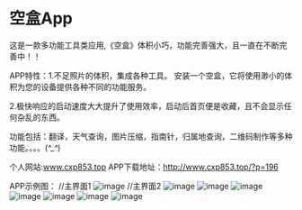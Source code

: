 # 空盒App
这是一款多功能工具类应用,《空盒》体积小巧，功能完善强大，且一直在不断完善中！！

APP特性：1.不足照片的体积，集成各种工具。 安装一个空盒，它将使用渺小的体积为您的设备提供各种不同的功能服务。

2.极快响应的启动速度大大提升了使用效率，启动后首页便是收藏，且不会显示任何杂乱的东西。

功能包括：翻译，天气查询，图片压缩，指南针，归属地查询，二维码制作等多种功能。。。。(*^_^*)

个人网站:www.cxp853.top
APP下载地址：http://www.cxp853.top/?p=196

APP示例图：
//主界面1
![image](https://github.com/Justice853/KongHeApp/blob/master/app/src/main/res/drawable-v24/%E4%B8%BB%E7%95%8C%E9%9D%A21.jpg)
//主界面2
![image](https://github.com/Justice853/KongHeApp/blob/master/app/src/main/res/drawable-v24/%E4%B8%BB%E7%95%8C%E9%9D%A22.jpg)
![image](https://github.com/Justice853/KongHeApp/blob/master/app/src/main/res/drawable-v24/%E4%B8%BB%E9%A2%98%E5%88%87%E6%8D%A2.jpg)
![image](https://github.com/Justice853/KongHeApp/blob/master/app/src/main/res/drawable-v24/%E4%BA%8C%E7%BB%B4%E7%A0%81%E5%88%B6%E4%BD%9C.jpg)
![image](https://github.com/Justice853/KongHeApp/blob/master/app/src/main/res/drawable-v24/%E5%B7%A6%E4%BE%A7%E8%8F%9C%E5%8D%95.jpg)
![image](https://github.com/Justice853/KongHeApp/blob/master/app/src/main/res/drawable-v24/%E5%BD%92%E5%B1%9E%E5%9C%B0%E6%9F%A5%E8%AF%A2.jpg)
![image](https://github.com/Justice853/KongHeApp/blob/master/app/src/main/res/drawable-v24/%E7%99%BB%E5%BD%95%E7%95%8C%E9%9D%A2.jpg)
![image](https://github.com/Justice853/KongHeApp/blob/master/app/src/main/res/drawable-v24/%E7%BF%BB%E8%AF%91%E7%95%8C%E9%9D%A2.jpg)




